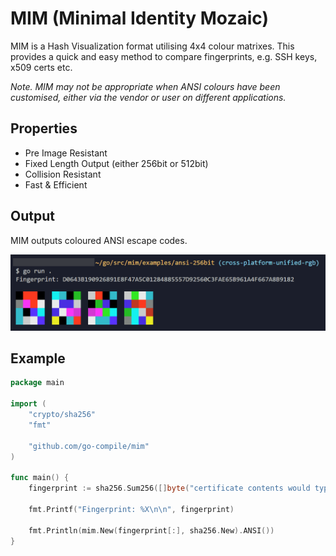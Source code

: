 # MIM (Minimal Identity Mozaic)

MIM is a Hash Visualization format utilising 4x4 colour matrixes. This provides a quick and easy method to compare fingerprints, e.g. SSH keys, x509 certs etc.

*Note. MIM may not be appropriate when ANSI colours have been customised, either via the vendor or user on different applications.*

## Properties
- Pre Image Resistant
- Fixed Length Output (either 256bit or 512bit)
- Collision Resistant
- Fast & Efficient

## Output

MIM outputs coloured ANSI escape codes.

![MIM Mozaic output](./.github/images/mim2.png)

## Example

```go
package main

import (
	"crypto/sha256"
	"fmt"

	"github.com/go-compile/mim"
)

func main() {
	fingerprint := sha256.Sum256([]byte("certificate contents would typically go here"))

	fmt.Printf("Fingerprint: %X\n\n", fingerprint)
	
	fmt.Println(mim.New(fingerprint[:], sha256.New).ANSI())
}
```